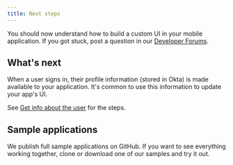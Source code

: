 ```yaml
---
title: Next steps
---
```

You should now understand how to build a custom UI in your mobile application. If you got stuck, post a question in our [Developer Forums](https://devforum.okta.com).

## What's next
When a user signs in, their profile information (stored in Okta) is made available to your application. It's common to use this information to update your app's UI.

See [Get info about the user](/docs/guides/sign-into-mobile-app/get-user-info/) for the steps. 

## Sample applications

We publish full sample applications on GitHub. If you want to see everything working together, clone or download one of our samples and try it out.

<StackSelector snippet="samples"/>